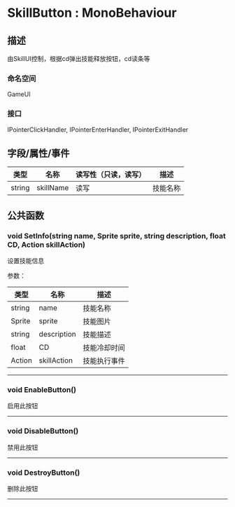 # SkillButton : MonoBehaviour

## 描述

由SkillUI控制，根据cd弹出技能释放按钮，cd读条等

### 命名空间

GameUI

### 接口

IPointerClickHandler, IPointerEnterHandler, IPointerExitHandler

## 字段/属性/事件

| 类型   | 名称      | 读写性（只读，读写） | 描述     |
| ------ | --------- | -------------------- | -------- |
| string | skillName | 读写                 | 技能名称 |


## 公共函数

### void SetInfo(string name, Sprite sprite, string description, float CD, Action skillAction)

设置技能信息

参数：

| 类型   | 名称        | 描述         |
| ------ | ----------- | ------------ |
| string | name        | 技能名称     |
| Sprite | sprite      | 技能图片     |
| string | description | 技能描述     |
| float  | CD          | 技能冷却时间 |
| Action | skillAction | 技能执行事件 |

------

### void EnableButton()

启用此按钮

------
### void DisableButton()

禁用此按钮

------
### void DestroyButton()

删除此按钮

------